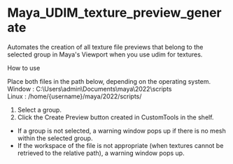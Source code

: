 # Maya_UDIM_texture_preview_generate
Automates the creation of all texture file previews that belong to the selected group in Maya's Viewport when you use udim for textures.

How to use

Place both files in the path below, depending on the operating system.
Window : C:\Users\admin\Documents\maya\2022\scripts\
Linux : /home/{username}/maya/2022/scripts/

1. Select a group.
2. Click the Create Preview button created in CustomTools in the shelf.
- If a group is not selected, a warning window pops up if there is no mesh within the selected group.
- If the workspace of the file is not appropriate (when textures cannot be retrieved to the relative path), a warning window pops up.
